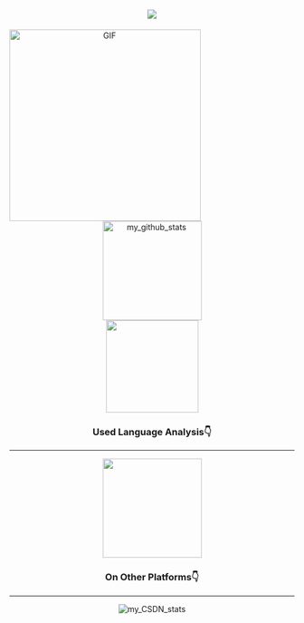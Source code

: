 <h1 align="center"><img src="https://readme-typing-svg.herokuapp.com/?lines=print(%22Hello%2CWorld!%22);Hello%2Ctechnology!&center=true&size=27"></h1>

<!---README exegesis
JC1Joker/JC1Joker is a ✨ special ✨ repository because its `README.md` (this file) appears on your GitHub profile.
You can click the Preview link to take a look at your changes.
--->
<div align=center>
  <img align=left alt="GIF" src="https://github.com/Minori-ty/Minori-ty/raw/main/images/code.gif" height="338px" style=" display:" data-target="animated-image.originalImage">
  <div><img align=center height="175px"  alt="my_github_stats" src="https://github-readme-streak-stats.herokuapp.com/?user=JC1Joker"></div>
  <div><img height="163px" src="https://github-readme-stats.vercel.app/api?username=JC1Joker&hide_title=true&hide_border=true&show_icons=trueline_height=21&text_color=fff&icon_color=fff&bg_color=0,00008B,0000FF,00008B&theme=white" /> </div>
  <h3>Used Language Analysis👇</h3>
   <hr/>
   <div><img height="175px" src="https://github-readme-stats.vercel.app/api/top-langs/?username=JC1Joker&hide_title=true&hide_border=true&layout=compact&langs_count=6&text_color=fff&icon_color=fff&bg_color=000080&theme=graywhite" />
   <h3>On Other Platforms👇</h3>
      <hr/>
    <div><img src="https://stats.justsong.cn/api/csdn?id=weixin_53407594&theme=tokyonight" alt="my_CSDN_stats"/></div>
   </div>
</div>
